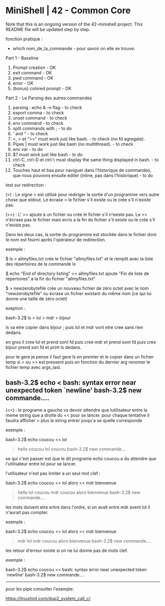 # MiniShell | 42 - Common Core 
Note that this is an ongoing version of the 42-minishell project.
This README file will be updated step by step.

fonction pratique :

- which nom_de_la_commande - pour savoir on elle se trouve.

Part 1 - Baseline

1. Prompt creation									- OK
2. exit command 									- OK
3. pwd command										- OK
4. error 											- OK
5. (bonus) colored prompt							- OK

Part 2 - Le Parsing des autres commandes

1.  parsing : echo & -n flag						- to check
2.  export comma									- to check
3.  unset command									- to check
4.  env command										- to check
5.  split commands with ;							- to do
6.  ' and "											- to check
7.  <, > et “>>” must work just like bash.			- to check
    (no fd agregate).
8.  Pipes | must work just like bash
	(no multithread).								- to check
9.  env var											- to do
10. $? must work just like bash						- to do
11. ctrl-C, ctrl-D et ctrl-\ must display 
    the same thing displayed in  bash.				- to check
12. Touches haut et bas pour naviguer dans
    l’historique de commandes, que nous pouvons
    ensuite éditer (inline, pas dans l’historique)	- to do

test sur redirection :

(>) :
Le signe > est utilisé pour rediriger la sortie d'un programme vers autre chose que stdout.
Le écrase > le fichier s'il existe ou le crée s'il n'existe pas.

(>>) :
L' >> ajoute à un fichier ou crée le fichier s'il n'existe pas.
Le >> n'écrase pas le fichier mais ecris a la fin du fichier s'il existe ou le crée s'il n'existe pas.

Dans les deux cas, la sortie du programme est stockée dans le fichier dont le nom est fourni après l'opérateur de redirection.

exemple :

$ ls > allmyfiles.txt crée le fichier "allmyfiles.txt" et le remplit avec la liste des répertoires de la commande ls

$ echo "End of directory listing" >> allmyfiles.txt ajoute "Fin de liste de répertoires" à la fin du fichier "allmyfiles.txt"

$ > newzerobytefile crée un nouveau fichier de zéro octet avec le nom "newzerobytefile" ou écrase un fichier existant du même nom (ce qui lui donne une taille de zéro octet)

exeption : 

bash-3.2$ ls > lol > mdr > bijour

ls va etre copier dans bijour ; puis lol et mdr vont etre cree sans rien dedans.

en gros il cree lol et prend sont fd puis cree mdr et prend sont fd puis cree bijour prend son fd et print ls dedans.

pour le gere je pense il faut gere ls en premier et le copier dans un fichier temp si > ou >> est pressent puis en fonction du dernier arg renomer le fichier temp avec args_last.

bash-3.2$ echo < 
bash: syntax error near unexpected token `newline'
bash-3.2$ new commande....
------------------------------------------------------------------------------------------------------------------------------------------------------------------------------------------------

(<<) :
le programe a gauche va devoir attendre que lutilisateur entre la meme string que a droite du << pour se lancer. pour chaque tentative il faudra afficher > plus la string entrer jusqu'a se quelle corresponde

exemple :

bash-3.2$ echo coucou << lol
> hello
> coucou
> lol
coucou
bash-3.2$ new commande....

se qui c'est passer est que le dit programe echo coucou a du attendre que l'utilisateur entre lol pour se lancer.

l'utilisateur n'est pas limiter a un seul mot clef :

bash-3.2$ echo coucou << lol alors << mdr bienvenue
> hello
> lol
> coucou
> mdr
coucou alors bienvenue
bash-3.2$ new commande....

les mots doivent etre entre dans l'ordre, si on avait entre mdr avent lol il n'aurait pas compter.

exemple :

bash-3.2$ echo coucou << lol alors << mdr bienvenue
> mdr
> lol
> mdr
coucou alors bienvenue
bash-3.2$ new commande....

les retour d'erreur existe si on ne lui donne pas de mots clef.

exemple :

bash-3.2$ echo coucou << 
bash: syntax error near unexpected token `newline'
bash-3.2$ new commande....

------------------------------------------------------------------------------------------------------------------------------------------------------------------------------------------------

pour les pipe consulter l'example:

https://linuxhint.com/dup2_system_call_c/